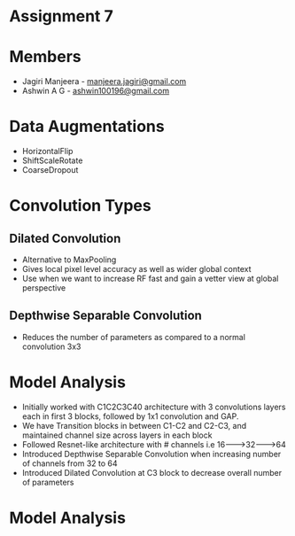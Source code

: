 # Assignment 7

# Members
- Jagiri Manjeera - manjeera.jagiri@gmail.com
- Ashwin A G - ashwin100196@gmail.com

# Data Augmentations
- HorizontalFlip 
- ShiftScaleRotate 
- CoarseDropout 

# Convolution Types
## Dilated Convolution
- Alternative to MaxPooling
- Gives local pixel level accuracy as well as wider global context
- Use when we want to increase RF fast and gain a vetter view at global perspective
## Depthwise Separable Convolution
- Reduces the number of parameters as compared to a normal convolution 3x3

# Model Analysis
- Initially worked with C1C2C3C40 architecture with 3 convolutions layers each in first 3 blocks, followed by 1x1 convolution and GAP. 
- We have Transition blocks in between C1-C2 and C2-C3, and maintained channel size across layers in each block
- Followed Resnet-like architecture with # channels i.e 16--->32--->64
- Introduced Depthwise Separable Convolution when increasing number of channels from 32 to 64
- Introduced Dilated Convolution at C3 block to decrease overall number of parameters

# Model Analysis

